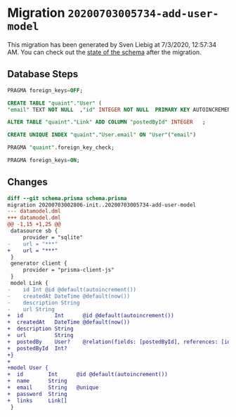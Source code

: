 # Migration `20200703005734-add-user-model`

This migration has been generated by Sven Liebig at 7/3/2020, 12:57:34 AM.
You can check out the [state of the schema](./schema.prisma) after the migration.

## Database Steps

```sql
PRAGMA foreign_keys=OFF;

CREATE TABLE "quaint"."User" (
"email" TEXT NOT NULL  ,"id" INTEGER NOT NULL  PRIMARY KEY AUTOINCREMENT,"name" TEXT NOT NULL  ,"password" TEXT NOT NULL  )

ALTER TABLE "quaint"."Link" ADD COLUMN "postedById" INTEGER   ;

CREATE UNIQUE INDEX "quaint"."User.email" ON "User"("email")

PRAGMA "quaint".foreign_key_check;

PRAGMA foreign_keys=ON;
```

## Changes

```diff
diff --git schema.prisma schema.prisma
migration 20200703002806-init..20200703005734-add-user-model
--- datamodel.dml
+++ datamodel.dml
@@ -1,15 +1,25 @@
 datasource sb {
     provider = "sqlite"
-    url = "***"
+    url = "***"
 }
 generator client {
     provider = "prisma-client-js"
 }
 model Link {
-    id Int @id @default(autoincrement())
-    createdAt DateTime @default(now())
-    description String
-    url String
+  id          Int      @id @default(autoincrement())
+  createdAt   DateTime @default(now())
+  description String
+  url         String
+  postedBy    User?    @relation(fields: [postedById], references: [id])
+  postedById  Int?
+}
+
+model User {
+  id        Int      @id @default(autoincrement())
+  name      String
+  email     String   @unique
+  password  String
+  links     Link[]
 }
```


